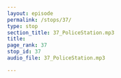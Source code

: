 ```yaml
---
layout: episode
permalink: /stops/37/
type: stop
section_title: 37_PoliceStation.mp3
title: 
page_rank: 37
stop_id: 37
audio_file: 37_PoliceStation.mp3

---
```

